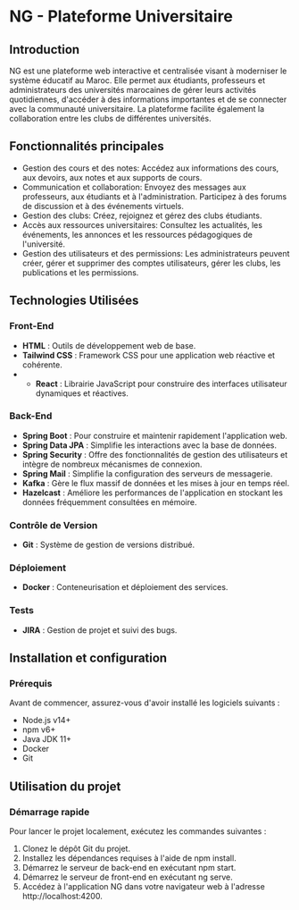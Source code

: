 # NG - Plateforme Universitaire
## Introduction
NG est une plateforme web interactive et centralisée visant à moderniser le système éducatif au Maroc. Elle permet aux étudiants, professeurs et administrateurs des universités marocaines de gérer leurs activités quotidiennes, d'accéder à des informations importantes et de se connecter avec la communauté universitaire. La plateforme facilite également la collaboration entre les clubs de différentes universités.
## Fonctionnalités principales
- Gestion des cours et des notes: Accédez aux informations des cours, aux devoirs, aux notes et aux supports de cours.
- Communication et collaboration: Envoyez des messages aux professeurs, aux étudiants et à l'administration. Participez à des forums de discussion et à des événements virtuels.
- Gestion des clubs: Créez, rejoignez et gérez des clubs étudiants.
- Accès aux ressources universitaires: Consultez les actualités, les événements, les annonces et les ressources pédagogiques de l'université.
- Gestion des utilisateurs et des permissions: Les administrateurs peuvent créer, gérer et supprimer des comptes utilisateurs, gérer les clubs, les publications et les permissions.
## Technologies Utilisées

### Front-End

- **HTML** : Outils de développement web de base.
- **Tailwind CSS** : Framework CSS pour une application web réactive et cohérente.
- - **React** :  Librairie JavaScript pour construire des interfaces utilisateur dynamiques et réactives. 


### Back-End

- **Spring Boot** : Pour construire et maintenir rapidement l'application web.
- **Spring Data JPA** : Simplifie les interactions avec la base de données.
- **Spring Security** : Offre des fonctionnalités de gestion des utilisateurs et intègre de nombreux mécanismes de connexion.
- **Spring Mail** : Simplifie la configuration des serveurs de messagerie.
- **Kafka** : Gère le flux massif de données et les mises à jour en temps réel.
- **Hazelcast** : Améliore les performances de l'application en stockant les données fréquemment consultées en mémoire.

### Contrôle de Version

- **Git** : Système de gestion de versions distribué.

### Déploiement

- **Docker** : Conteneurisation et déploiement des services.

### Tests

- **JIRA** : Gestion de projet et suivi des bugs.

## Installation et configuration

### Prérequis
Avant de commencer, assurez-vous d'avoir installé les logiciels suivants :

- Node.js v14+
- npm v6+
- Java JDK 11+
- Docker
- Git
## Utilisation du projet
### Démarrage rapide
Pour lancer le projet localement, exécutez les commandes suivantes :
1. Clonez le dépôt Git du projet.
2. Installez les dépendances requises à l'aide de npm install.
3. Démarrez le serveur de back-end en exécutant npm start.
4. Démarrez le serveur de front-end en exécutant ng serve.
5. Accédez à l'application NG dans votre navigateur web à l'adresse http://localhost:4200.
